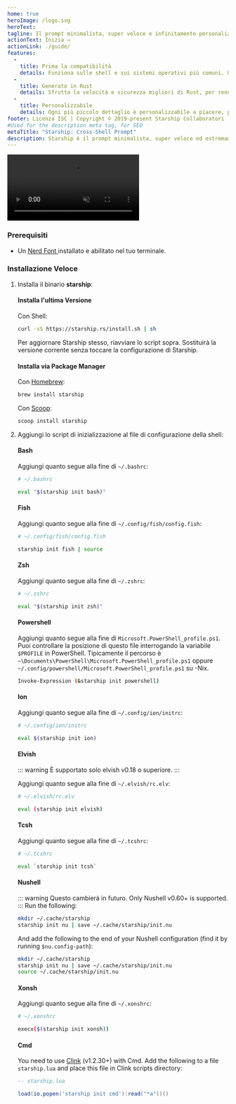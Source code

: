 ```yaml
---
home: true
heroImage: /logo.svg
heroText:
tagline: Il prompt minimalista, super veloce e infinitamente personalizzabile per qualsiasi shell!
actionText: Inizia →
actionLink: ./guide/
features:
  - 
    title: Prima la compatibilità
    details: Funziona sulle shell e sui sistemi operativi più comuni. Usalo ovunque!
  - 
    title: Generato in Rust
    details: Sfrutta la velocità e sicurezza migliori di Rust, per rendere il tuo prompt il più veloce e il più affidabile.
  - 
    title: Personalizzabile
    details: Ogni più piccolo dettaglio è personalizzabile a piacere, per rendere questo messaggio prompt minimalista o ricco delle funzionalità che desideri.
footer: Licenza ISC | Copyright © 2019-present Starship Collaboratori
#Used for the description meta tag, for SEO
metaTitle: "Starship: Cross-Shell Prompt"
description: Starship è il prompt minimalista, super veloce ed estremamente personalizzabile per qualsiasi shell! Mostra le informazioni di cui hai bisogno, rimanendo elegante e minimale. Quick installation available for Bash, Fish, ZSH, Ion, Tcsh, Elvish, Nu, Xonsh, Cmd, and PowerShell.
---
```


<div class="center">
  <video class="demo-video" muted autoplay loop playsinline>
    <source src="/demo.webm" type="video/webm">
    <source src="/demo.mp4" type="video/mp4">
  </video>
</div>

### Prerequisiti

- Un [ Nerd Font ](https://www.nerdfonts.com/) installato e abilitato nel tuo terminale.

### Installazione Veloce

1. Installa il binario **starship**:


   #### Installa l'ultima Versione

   Con Shell:

   ```sh
   curl -sS https://starship.rs/install.sh | sh
   ```

   Per aggiornare Starship stesso, riavviare lo script sopra. Sostituirà la versione corrente senza toccare la configurazione di Starship.


   #### Installa via Package Manager

   Con [Homebrew](https://brew.sh/):

   ```sh
   brew install starship
   ```

   Con [Scoop](https://scoop.sh):

   ```powershell
   scoop install starship
   ```

1. Aggiungi lo script di inizializzazione al file di configurazione della shell:


   #### Bash

   Aggiungi quanto segue alla fine di `~/.bashrc`:

   ```sh
   # ~/.bashrc

   eval "$(starship init bash)"
   ```


   #### Fish

   Aggiungi quanto segue alla fine di `~/.config/fish/config.fish`:

   ```sh
   # ~/.config/fish/config.fish

   starship init fish | source
   ```


   #### Zsh

   Aggiungi quanto segue alla fine di `~/.zshrc`:

   ```sh
   # ~/.zshrc

   eval "$(starship init zsh)"
   ```


   #### Powershell

   Aggiungi quanto segue alla fine di `Microsoft.PowerShell_profile.ps1`. Puoi controllare la posizione di questo file interrogando la variabile `$PROFILE` in PowerShell. Tipicamente il percorso è `~\Documents\PowerShell\Microsoft.PowerShell_profile.ps1` oppure `~/.config/powershell/Microsoft.PowerShell_profile.ps1` su -Nix.

   ```sh
   Invoke-Expression (&starship init powershell)
   ```


   #### Ion

   Aggiungi quanto segue alla fine di `~/.config/ion/initrc`:

   ```sh
   # ~/.config/ion/initrc

   eval $(starship init ion)
   ```


   #### Elvish

   ::: warning È supportato solo elvish v0.18 o superiore. :::

   Aggiungi quanto segue alla fine di `~/.elvish/rc.elv`:

   ```sh
   # ~/.elvish/rc.elv

   eval (starship init elvish)
   ```


   #### Tcsh

   Aggiungi quanto segue alla fine di `~/.tcshrc`:

   ```sh
   # ~/.tcshrc

   eval `starship init tcsh`
   ```


   #### Nushell

   ::: warning Questo cambierà in futuro. Only Nushell v0.60+ is supported. ::: Run the following:
   ```sh
   mkdir ~/.cache/starship
   starship init nu | save ~/.cache/starship/init.nu
   ```

   And add the following to the end of your Nushell configuration (find it by running `$nu.config-path`):

   ```sh
   mkdir ~/.cache/starship
   starship init nu | save ~/.cache/starship/init.nu
   source ~/.cache/starship/init.nu
   ```

   #### Xonsh

   Aggiungi quanto segue alla fine di `~/.xonshrc`:

   ```sh
   # ~/.xonshrc

   execx($(starship init xonsh))
   ```


   #### Cmd

   You need to use [Clink](https://chrisant996.github.io/clink/clink.html) (v1.2.30+) with Cmd. Add the following to a file `starship.lua` and place this file in Clink scripts directory:

   ```lua
   -- starship.lua

   load(io.popen('starship init cmd'):read("*a"))()
   ```
